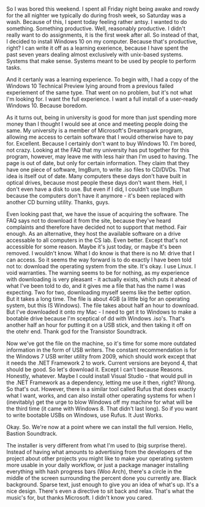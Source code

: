 So I was bored this weekend. I spent all Friday night being awake and rowdy for the all nighter we typically do during frosh week, so Saturday was a wash.
Because of this, I spent today feeling rather antsy. I wanted to do something. Something productive. Well, reasonably productive. I didn't really want to do assignments, it is the first week after all.
So instead of that, I decided to install Windows 10 on my computer. Because that's productive, right? I can write it off as a learning exerience, because I have spent the past seven years dealing almost exclusively with unix-based systems. Systems that make sense. Systems meant to be used by people to perform tasks.

And it certanly was a learning experience. To begin with, I had a copy of the Windows 10 Technical Preview lying around from a previous failed experiement
of the same type. That went on no problem, but it's not what I'm looking for. I want the full experience. I want a full install of a user-ready Windows 10.
Because boredom.

As it turns out, being in university is good for more than just spending more money than I thought I would see at once and meeting people doing the same.
My university is a member of Microsoft's Dreamspark program, allowing me access to certain software that I would otherwise have to pay for. Excellent. Because I certainly don't want to buy Windows 10. I'm bored, not crazy.
Looking at the FAQ that my university has put together for this program, however, may leave me with less hair than I'm used to having. The page is out of date, but only for certain information. They claim that they have one piece of software, ImgBurn, to write .iso files to CD/DVDs.
That idea is itself out of date. Many computers these days don't have built in optical drives, because most people these days don't want them. Hell, I don't even have a disk to use.
But even if I did, I couldn't use ImgBurn because the computers don't have it anymore - it's been replaced with another CD burning utility. Thanks, guys.

Even looking past that, we have the issue of acquiring the software. The FAQ says not to download it from the site, because they've heard complaints and therefore have decided not to support that method. Fair enough. As an alternative, they host the available software on a drive accessable to all computers in the CS lab. Even better. Except that's not accessible for some reason. Maybe it's just today, or maybe it's been removed. I wouldn't know. What I do know is that there is no M: drive that I can access.
So it seems the way forward is to do exactly I have been told not to: download the operating system from the site. It's okay. I use Linux. I void warranties.
The warning seems to be for nothing, as my experience with downloading is very pleasant - it actually exists, which puts it ahead of what I've been told to do, and it gives me a file that has the name I was expecting. Two for two, downloading myself seems like the better option. But it takes a long time. The file is about 4GB (a little big for an operating system, but this IS Windows). The file takes about half an hour to download. But I've downloaded it onto my Mac - I need to get it to Windows to make a bootable drive because I'm sceptical of dd with Windows .iso's. That's another half an hour for putting it on a USB stick, and then taking it off on the otehr end. Thank god for the Transistor Soundtrack.

Now we've got the file on the machine, so it's time for some more outdated information in the form of USB writers. The constant recommendation is for the Windows 7 USB writer utility from 2009, which should work except that it needs the .NET Framework 2 to work. Current versions are beyond 4, that should be good. So let's download it. Except I can't because Reasons. Honestly, whatever. Maybe I could install Visual Studio - that would pull in the .NET Framework as a dependency, letting me use it then, right? Wrong. So that's out.
However, there is a similar tool called Rufus that does exactly what I want, works, and can also install other operating systems for when I (inevitably) get the urge to blow Windows off my machine for what will be the third time (it came with Windows 8. That didn't last long). So if you want to write bootable USBs on Windows, use Rufus. It Just Works.

Okay. So. We're now at a point where we can install the full version. Hello, Bastion Soundtrack.

The installer is very different from what I'm used to (big surprise there). Instead of having what amounts to advertising from the developers of the project about other projects you might like to make your operating system more usable in your daily workflow, or just a package manager installing everything with hash progress bars (Woo Arch), there's a circle in the middle of the screen surrounding the percent done you currently are. Black background. Sparse text, just enough to give you an idea of what's up. It's a nice design. There's even a directive to sit back and relax. That's what the music's for, but thanks Microsoft. I didn't know you cared.
